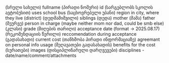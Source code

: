 (სრული სახელი) fullname
(პირადი ნომერი) id
(სარგებლობს სკოლის ავტობუსით) uses school bus
(საცხოვრებელი უბანი) region in city, where they live (district)
(დედმამიშვილი) siblings
(დედა) mother
(მამა) father
(მეურვე) person in charge (maybe neither mom nor dad, could be smb else)
(კლასი) grade
(მიღების თარიღი) acceptance date (format -> 2025.08.17)
(რეკომენდაციის წერილი) reccomendation during acceptance
(გადასახადი) current cost
(თანხმობა პირადი ინფორმაციაზე) agreemant on personal info usage
(შეღავათები გადასახადის) benefits for the cost
(სურათები) images
(დისციპლინარული დარღვევები) disciplines - date/name/comment/attachments
